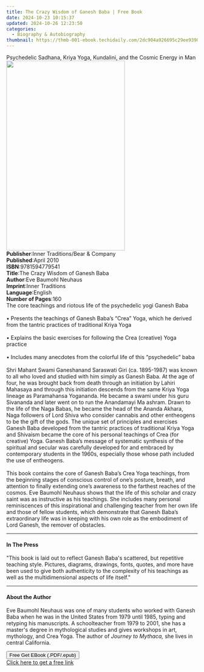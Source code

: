 ```yaml
---
title: The Crazy Wisdom of Ganesh Baba | Free Book
date: 2024-10-23 10:15:37
updated: 2024-10-26 12:23:50
categories:
  - Biography & Autobiography
thumbnail: https://thmb-001-ebook.techidaily.com/2dc904a926695c29ee93903e6b7489d44023c163d624b534b750586a8c1bf579.jpg
---
```

<main id="book-container">
  <div class="flex flex-col">
    <div class="book-brief flex-1 py-6 px-4 sm:p-6 md:py-10 md:px-8">
      <!-- brief-->
      <div class="book-brief-main">
        Psychedelic Sadhana, Kriya Yoga, Kundalini, and the Cosmic Energy in Man
      </div>
    </div>
    <div
      class="book-meta-info flex-1 grid gap-4 col-start-1 col-end-3 row-start-1 sm:mb-6 sm:grid-cols-4 lg:gap-6 lg:col-start-2 lg:row-end-6 lg:row-span-6 lg:mb-0"
    >
      <div
        class="book-meta-info-left place-content-center mt-4 p-4 text-sm leading-6 col-start-2 col-span-2 dark:text-slate-400"
      >
        <img
          class="w-full h-500 object-cover rounded-lg sm:h-255 sm:col-span-2 lg:col-span-full"
          src="https://img-001-ebook.techidaily.com/44156ea9edad68eb86d2defc8f1be5128463780461572fbfb09a3f3fb7e13d0a.jpg"
          alt=""
          width="312"
          height="500"
        />
      </div>
      <div
        class="book-meta-info-right mt-2 col-start-1 row-start-2 col-span-3 self-center"
      >
        <!-- meta data  -->
        <div class="flex flex-col px-4 md:px-8">
          <div class="flex-1">
            <strong>Publisher</strong>:<span class="px-2"
              >Inner Traditions/Bear &amp; Company</span
            >
          </div>
          <div class="flex-1">
            <strong>Published</strong>:<span class="px-2">April 2010</span>
          </div>
          <div class="flex-1">
            <strong>ISBN</strong>:<span class="px-2">9781594779541</span>
          </div>
          <div class="flex-1">
            <strong>Title</strong>:<span class="px-2"
              >The Crazy Wisdom of Ganesh Baba</span
            >
          </div>
          <div class="flex-1">
            <strong>Author</strong>:<span class="px-2"
              >Eve Baumohl Neuhaus</span
            >
          </div>
          <div class="flex-1">
            <strong>Imprint</strong>:<span class="px-2">Inner Traditions</span>
          </div>
          <div class="flex-1">
            <strong>Language</strong>:<span class="px-2">English</span>
          </div>
          <div class="flex-1">
            <strong>Number of Pages</strong>:<span class="px-2">160</span>
          </div>
        </div>
      </div>
    </div>
    <div class="book-description flex-1 py-6 px-4 sm:p-6 md:py-10 md:px-8">
      <div class="book-description-main">
        <div accordion-content="" id="description">
          The core teachings and riotous life of the psychedelic yogi Ganesh
          Baba <br />
          <br />• Presents the teachings of Ganesh Baba’s “Crea” Yoga, which he
          derived from the tantric practices of traditional Kriya Yoga <br />
          <br />• Explains the basic exercises for following the Crea (creative)
          Yoga practice <br />
          <br />• Includes many anecdotes from the colorful life of this
          “psychedelic” baba <br />
          <br />Shri Mahant Swami Ganeshanand Saraswati Giri (ca. 1895-1987) was
          known to all who loved and studied with him simply as Ganesh Baba. At
          the age of four, he was brought back from death through an initiation
          by Lahiri Mahasaya and through this initiation descends from the same
          Kriya Yoga lineage as Paramahansa Yogananda. He became a swami under
          his guru Sivananda and later went on to run the Anandamayi Ma ashram.
          Drawn to the life of the Naga Babas, he became the head of the Ananda
          Akhara, Naga followers of Lord Shiva who consider cannabis and other
          entheogens to be the gift of the gods. The unique set of principles
          and exercises Ganesh Baba developed from the tantric practices of
          traditional Kriya Yoga and Shivaism became the core of his personal
          teachings of Crea (for creative) Yoga. Ganesh Baba’s message of
          systematic synthesis of the spiritual and secular was carefully
          developed for and embraced by contemporary students in the 1960s,
          especially those whose path included the use of entheogens. <br />
          <br />This book contains the core of Ganesh Baba’s Crea Yoga
          teachings, from the beginning stages of conscious control of one’s
          posture, breath, and attention to finally extending one’s awareness to
          the farthest reaches of the cosmos. Eve Baumohl Neuhaus shows that the
          life of this scholar and crazy saint was as instructive as his
          teachings. She includes many personal reminiscences of this
          inspirational and challenging teacher from her own life and those of
          fellow students, which demonstrate that Ganesh Baba’s extraordinary
          life was in keeping with his own role as the embodiment of Lord
          Ganesh, the remover of obstacles.
        </div>
        <div class="accordion-fader"></div>
      </div>
    </div>
    <div class="book-excerpts flex-1 py-6 px-4 sm:p-6 md:py-10 md:px-8">
      <!-- excerpts-->
      <div class="book-excerpts-main">
        <hr />
        <h4 class="placeholder placeholder-heading">
          <span>In The Press</span>
        </h4>
        <p>
          "This book is laid out to reflect Ganesh Baba's scattered, but
          repetitive teaching style. Pictures, diagrams, drawings, fonts,
          quotes, and more have been used to give both authenticity to the
          complexity of his teachings as well as the multidimensional aspects of
          life itself."
        </p>
      </div>
    </div>
    <div class="book-about-author flex-1 py-6 px-4 sm:p-6 md:py-10 md:px-8">
      <!-- about author-->
      <div class="book-main-author-main">
        <hr />
        <h4 class="placeholder placeholder-heading">
          <span>About the Author</span>
        </h4>
        <p>
          Eve Baumohl Neuhaus was one of many students who worked with Ganesh
          Baba when he was in the United States from 1979 until 1985, typing and
          retyping his manuscripts. A schoolteacher from 1979 to 2001, she has a
          master's degree in mythological studies and gives workshops in art,
          mythology, and Crea Yoga. The author of <i>Journey to Mythaca,</i> she
          lives in central California.
        </p>
      </div>
    </div>
    <div class="book-free-get flex-1 py-6 px-4 sm:p-6 md:py-10 md:px-8">
      <button
        id="btn-free-get"
        class="bg-blue-500 hover:bg-blue-700 text-white font-bold py-2 px-4 rounded"
      >
        Free Get EBook (.PDF/.epub)
      </button>
      <div id="countdown-display" class="px-2 text-lg mt-2"></div>
      <a
        id="free-link"
        class="hidden bg-blue-500 hover:bg-blue-700 text-white font-bold py-2 px-4 rounded"
        href="https://www.ebooks.com/en-us/book/95782132/the-crazy-wisdom-of-ganesh-baba/eve-baumohl-neuhaus/"
        target="_blank"
        >Click here to get a free link</a
      >
    </div>
    <script>
      let countdownTime = 0;
      let countdownInterval = null;
      document
        .getElementById('btn-free-get')
        .addEventListener('click', startCountdown);
      function startCountdown() {
        countdownTime = new Date().getTime() + 60000 * 3;
        countdownInterval = setInterval(updateCountdown, 1000);
        document.getElementById('btn-free-get').disabled = true;
        document
          .getElementById('btn-free-get')
          .classList.add('bg-gray-500', 'cursor-not-allowed');
      }
      function updateCountdown() {
        let currentTime = new Date().getTime();
        let timeLeft = countdownTime - currentTime;
        let secondsLeft = Math.floor(timeLeft / 1000);
        document.getElementById('countdown-display').innerHTML =
          `Remaining time: ${secondsLeft} seconds.`;
        if (secondsLeft <= 0) {
          clearInterval(countdownInterval);
          document.getElementById('btn-free-get').classList.add('hidden');
          document.getElementById('free-link').classList.remove('hidden');
          document.getElementById('countdown-display').innerHTML = '';
        }
      }
    </script>
  </div>
</main>
